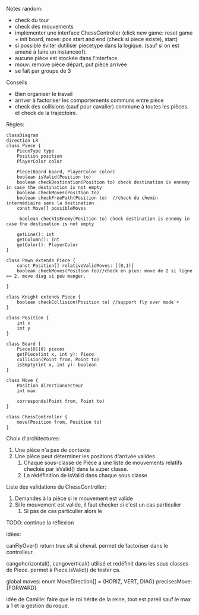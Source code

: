 Notes random:
- check du tour
- check des mouvements
- implémenter une interface ChessController (click new game: reset game + init board, move: pos start and end (check si piece existe), start)
- si possible éviter dutiliser piecetype dans la logique. (sauf si on est amené à faire un instanceof).
- aucune pièce est stockée dans l'interface
- mouv: remove pièce départ, put pièce arrivée
- se fait par groupe de 3

Conseils
- Bien organiser le travail
- arriver à factoriser les comportements communs entre pièce
- check des collisions (sauf pour cavalier) commune à toutes les pièces. et check de la trajectoire.

Règles:

```mermaid
classDiagram
direction LR
class Piece {
	PieceType type
	Position position
	PlayerColor color

	Piece(Board board, PlayerColor color)
	boolean isValid(Position to)
	boolean checkDestination(Position to) check destination is ennemy in case the destination is not empty
	boolean checkMoves(Position to)
	boolean checkFreePath(Position to)	//check du chemin intermédiaire sans la destination
	const Move[] possibleMoves
	
	-boolean checkIsEnemy(Position to) check destination is ennemy in case the destination is not empty

	getLine(): int
	getColumn(): int
	getColor(): PlayerColor
}

class Pawn extends Piece {
	const Position[] relativeValidMoves: [(0,1)]
	boolean checkMoves(Position to)//check en plus: move de 2 si ligne == 2, move diag si peu manger.

}

class Knight extends Piece {
	boolean checkCollision(Position to) //support fly over mode + 
}

class Position {
	int x
	int y
}

class Board {
	Piece[8][8] pieces
	getPiece(int x, int y): Piece
	collision(Point from, Point to)
	isEmpty(int x, int y): boolean
}

class Move {
	Position directionVecteur
	int max

	corresponds(Point from, Point to)
}

class ChessController {
	move(Position from, Position to)
}

```

Choix d'architectures:
1. Une pièce n'a pas de contexte
1. Une pièce peut déterminer les positions d'arrivée valides
   1. Chaque sous-classe de Pièce a une liste de mouvements relatifs checkés par isValid() dans la super classe.
   1. La rédéfinition de isValid dans chaque sous classe	

Liste des validations du ChessController:
1. Demandes à la pièce si le mouvement est valide
1. Si le mouvement est valide, il faut checker si c'est un cas particulier
   1. Si pas de cas particulier alors le 

TODO: continue la réflexion


idées:

canFlyOver() return true slt si cheval. permet de factoriser dans le controlleur.

cangohorizontal(), cangovertical() utilisé et redéfinit dans les sous classes de Piece. permet à Piece.isValid() de tester ça.

global moves: enum MoveDirection[] = {HORIZ, VERT, DIAG}
precisesMove: {FORWARD}


idée de Camille: faire que le roi hérite de la reine, tout est pareil sauf le max a 1 et la gestion du roque.